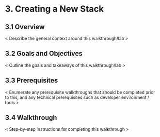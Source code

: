 # 3. Creating a New Stack

## 3.1 Overview
< Describe the general context around this walkthrough/lab >

## 3.2 Goals and Objectives
< Outline the goals and takeaways of this walkthrough/lab >

## 3.3 Prerequisites
< Enumerate any prerequisite walkthroughs that should be completed prior to this, and any technical prerequisites such as developer environment / tools >

## 3.4 Walkthrough
< Step-by-step instructions for completing this walkthrough >